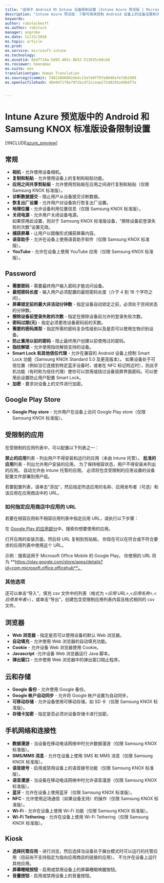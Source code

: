 ```yaml
---
title: "适用于 Android 的 Intune 设备限制设置 |Intune Azure 预览版 | Microsoft Docs"
description: "Intune Azure 预览版：了解可用来控制 Android 设备上的设备设置和功能的 Intune 设置。"
keywords: 
author: robstackmsft
ms.author: robstack
manager: angrobe
ms.date: 12/23/2016
ms.topic: article
ms.prod: 
ms.service: microsoft-intune
ms.technology: 
ms.assetid: 6bdf714a-5d93-485c-8b52-513635c60cb6
ms.reviewer: heenamac
ms.suite: ems
translationtype: Human Translation
ms.sourcegitcommit: 74023866802eb4c13e7e9ff97e8048afe7d62409
ms.openlocfilehash: 40e04f1f8e7972bcd72cceae272d8295a496df7a


---
```


# <a name="android-and-samsung-knox-standard-device-restriction-settings-in-intune-azure-preview"></a>Intune Azure 预览版中的 Android 和 Samsung KNOX 标准版设备限制设置

[!INCLUDE[azure_preview](../includes/azure_preview.md)]

## <a name="general"></a>常规
-   **相机** - 允许使用设备相机。
-   **复制和粘贴** - 允许使用设备上的复制和粘贴功能。
-   **应用之间共享剪贴板** - 允许使用剪贴板在应用之间进行复制和粘贴（仅限 Samsung KNOX 标准版）。
-   **诊断数据提交** - 阻止用户从设备提交诊断数据。    
-   **恢复出厂设置** - 允许用户对设备执行恢复出厂设置。
-   **地理位置** - 允许设备利用位置信息（仅限 Samsung KNOX 标准版）。
-   **关闭电源** - 允许用户关闭设备电源。<br>如果禁用此设置，则对于 Samsung KNOX 标准版设备，“擦除设备前登录失败的次数”设置无效。
-   **捕获屏幕** - 让用户以图像形式捕获屏幕内容。
-   **语音助手** - 允许在设备上使用语音助手软件（仅限 Samsung KNOX 标准版）。
-   **YouTube** - 允许在设备上使用 YouTube 应用（仅限 Samsung KNOX 标准版）。

## <a name="password"></a>Password
-   **需要密码** - 需要最终用户输入密码才能访问设备。
-   **最短密码长度** - 输入用户必须配置的最短密码长度（介于 4 到 16 个字符之间）。
-   **屏幕锁定前的最大非活动分钟数** - 指定设备自动锁定之前，必须处于空闲状态的分钟数。
-   **擦除设备前登录失败的次数** - 指定在擦除设备前允许的登录失败次数。
-   **密码过期(天)** - 指定必须更改设备密码前的天数。
-   **需要的密码类型** - 指定所需的密码复杂性级别以及是否可以使用生物识别设备。
-   **防止重用以前的密码** - 阻止最终用户创建以前使用过的密码。
-   **指纹解锁** - 允许使用指纹解锁支持的设备。
-   **Smart Lock 和其他信任代理** - 允许在兼容的 Android 设备上控制 Smart Lock 功能（Samsung KNOX Standard 5.0 及更高版本）。 如果设备处于可信位置（例如当它连接到特定蓝牙设备时，或者在 NFC 标记附近时），则此手机功能（有时称为信任代理）使你可以禁用或绕过设备锁屏界面密码。可以使用此设置防止用户配置 Smart Lock。
-   **加密** - 要求对设备上的文件进行加密。

## <a name="google-play-store"></a>Google Play Store

-   **Google Play store** - 允许用户在设备上访问 Google Play store（仅限 Samsung KNOX 标准版）。

## <a name="restricted-apps"></a>受限制的应用

在受限制的应用列表中，可以配置以下列表之一：

**禁止的应用**列表 - 列出用户不得安装和运行的应用（未由 Intune 托管）。
**批准的应用**列表 - 列出允许用户安装的应用。 为了保持相容状态，用户不得安装未列出的应用。 自动允许由 Intune 托管的应用。
必须将包含受限制的应用设置的设备配置文件部署到用户组。

若要配置列表，请单击“添加”，然后指定所选应用的名称、应用发布者（可选）和该应用在应用商店中的 URL。

### <a name="how-to-specify-the-url-to-an-app-in-the-store"></a>如何指定应用商店中应用的 URL

若要在相容应用和不相容应用列表中指定应用 URL，请执行以下步骤：

在 [Google Play 的应用部分](https://play.google.com/store/apps)中，搜索你想要使用的应用。

打开应用的安装页面，然后将 URL 复制到剪贴板。 你现在可以在符合或不符合要求的应用列表中使用这个 URL。

示例：搜索适用于 Microsoft Office Mobile 的 Google Play。 你使用的 URL 将为 **https://play.google.com/store/apps/details?id=com.microsoft.office.officehub**。

### <a name="additional-options"></a>其他选项

还可以单击“导入”，填充 csv 文件中的列表（格式为 <*应用 URL*>,<*应用名称*>,<*应用发布者*>），或单击“导出”，创建包含受限制应用列表内容且格式相同的 csv 文件。      

## <a name="browser"></a>浏览器
-   **Web 浏览器** - 指定是否可以使用设备的默认 Web 浏览器。
-   **自动填充** - 允许使用 Web 浏览器的自动填充功能。
-   **Cookie** - 允许设备 Web 浏览器使用 Cookie。
-   **Javascript** -允许设备 Web 浏览器运行 Java 脚本。
-   **弹出窗口** - 允许使用 Web 浏览器中的弹出窗口阻止程序。

## <a name="cloud-and-storage"></a>云和存储
-   **Google 备份** - 允许使用 Google 备份。
-   **Google 帐户自动同步** - 允许将 Google 帐户设置为自动同步。
-   **可移动存储** - 允许设备使用可移动存储，如 SD 卡（仅限 Samsung KNOX 标准版）。
-   **存储卡加密** - 指定是否必须对设备存储卡进行加密。

## <a name="cellular-and-connectivity"></a>手机网络和连接性
-   **数据漫游** - 当设备在移动电话网络中时允许数据漫游（仅限 Samsung KNOX 标准版）。
-   **SMS/MMS 消息** - 允许在设备上使用 SMS 和 MMS 消息（仅限 Samsung KNOX 标准版）。
-   **语音拨号** - 启用或禁用设备上的语音拨号功能（仅限 Samsung KNOX 标准版）。
-   **语音漫游** - 当设备在移动电话网络中时允许语音漫游（仅限 Samsung KNOX 标准版）。
-   **蓝牙** - 允许在设备上使用蓝牙（仅限 Samsung KNOX 标准版）。
-   **NFC** - 允许使用近场通信（如果设备支持）的操作（仅限 Samsung KNOX 标准版）。
-   **Wi-Fi** - 允许在设备上使用 Wi-Fi 功能（仅限 Samsung KNOX 标准版）。
-   **Wi-Fi Tethering** - 允许在设备上使用 Wi-Fi Tethering（仅限 Samsung KNOX 标准版）。

## <a name="kiosk"></a>Kiosk
-   **选择托管应用** - 进行浏览，然后选择当设备处于展台模式时可以运行的托管应用（目前尚不支持指定为指向应用商店的链接的应用）。 不允许在设备上运行其他应用。
-   **屏幕睡眠按钮** - 启用或禁用设备上的屏幕睡眠唤醒按钮。
-   **音量按钮** - 启用或禁用设备上的音量按钮。



<!--HONumber=Feb17_HO1-->


